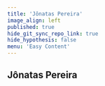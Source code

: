 ```yaml
---
title: 'Jônatas Pereira'
image_align: left
published: true
hide_git_sync_repo_link: true
hide_hypothesis: false
menu: 'Easy Content'
---
```


## Jônatas Pereira